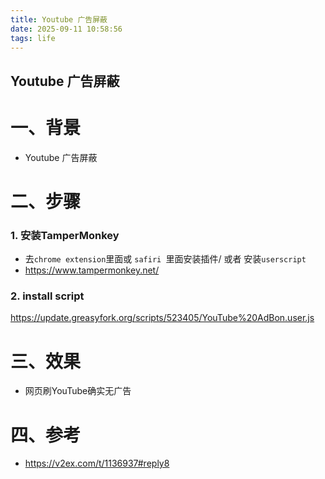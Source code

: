 ```yaml
---
title: Youtube 广告屏蔽
date: 2025-09-11 10:58:56
tags: life
---
```


## Youtube 广告屏蔽

# 一、背景
* Youtube 广告屏蔽

# 二、步骤
### 1. 安装TamperMonkey
* 去`chrome extension`里面或 `safiri `里面安装插件/ 或者 安装`userscript`
* https://www.tampermonkey.net/
### 2. install script 

https://update.greasyfork.org/scripts/523405/YouTube%20AdBon.user.js

# 三、效果
* 网页刷YouTube确实无广告

# 四、参考
* https://v2ex.com/t/1136937#reply8